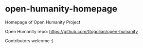 # open-humanity-homepage
Homepage of Open Humanity Project

Open Humanity repo:
https://github.com/Gogolian/open-humanity

Contributors welcome :)
